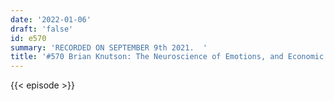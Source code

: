 ```yaml
---
date: '2022-01-06'
draft: 'false'
id: e570
summary: 'RECORDED ON SEPTEMBER 9th 2021.  '
title: '#570 Brian Knutson: The Neuroscience of Emotions, and Economic Decision-Making'
---
```

{{< episode >}}
